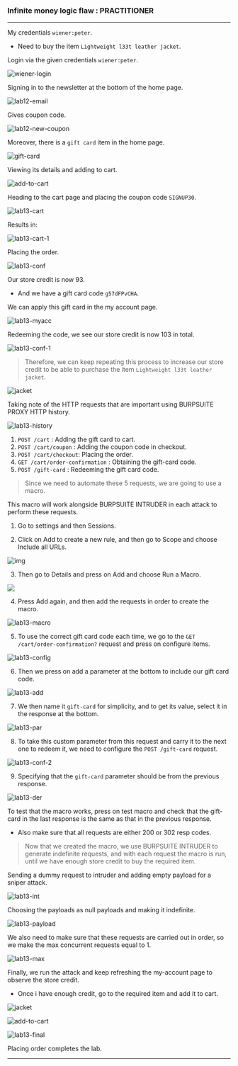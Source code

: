
### Infinite money logic flaw : PRACTITIONER

---

My credentials `wiener:peter`.
- Need to buy the item `Lightweight l33t leather jacket`.

Login via the given credentials `wiener:peter`.

![wiener-login](./screenshots/wiener-login.png)

Signing in to the newsletter at the bottom of the home page.

![lab12-email](./screenshots/lab12-email.png)

Gives coupon code.

![lab12-new-coupon](./screenshots/lab12-new-coupon.png)

Moreover, there is a `gift card` item in the home page.

![gift-card](./screenshots/gift-card.png)

Viewing its details and adding to cart.

![add-to-cart](./screenshots/add-to-cart.png)

Heading to the cart page and placing the coupon code `SIGNUP30`.

![lab13-cart](./screenshots/lab13-cart.png)

Results in:

![lab13-cart-1](./screenshots/lab13-cart-1.png)

Placing the order.

![lab13-conf](./screenshots/lab13-conf.png)

Our store credit is now 93.
- And we have a gift card code `g57dFPvCHA`.

We can apply this gift card in the my account page.

![lab13-myacc](./screenshots/lab13-my-acc.png)

Redeeming the code, we see our store credit is now 103 in total.

![lab13-conf-1](./screenshots/lab13-conf-1.png)

> Therefore, we can keep repeating this process to increase our store credit to be able to purchase the item `Lightweight l33t leather jacket`.

![jacket](./screenshots/jacker.png)

Taking note of the HTTP requests that are important using BURPSUITE PROXY HTTP history.

![lab13-history](./screenshots/lab13-http.png)

1. `POST /cart` : Adding the gift card to cart.
2. `POST /cart/coupon` : Adding the coupon code in checkout.
3. `POST /cart/checkout`: Placing the order.
4. `GET /cart/order-confirmation` : Obtaining the gift-card code.
5. `POST /gift-card` : Redeeming the gift card code. 

> Since we need to automate these 5 requests, we are going to use a macro.

This macro will work alongside BURPSUITE INTRUDER in each attack to perform these requests.

1. Go to settings and then Sessions.

2. Click on Add to create a new rule, and then go to Scope and choose Include all URLs.

![img](./screenshots/Pasted-image-20230702004207.png)

3. Then go to Details and press on Add and choose Run a Macro.

![](./screenshots/Pasted-image-20230702004424.png)

4. Press Add again, and then add the requests in order to create the macro.

![lab13-macro](./screenshots/lab13-macro.png)

5. To use the correct gift card code each time, we go to the `GET /cart/order-confirmation?` request and press on configure items.

![lab13-config](./screenshots/lab13-config.png)

6. Then we press on add a parameter at the bottom to include our gift card code.

![lab13-add](./screenshots/lab13-add.png)

7. We then name it `gift-card` for simplicity, and to get its value, select it in the response at the bottom.

![lab13-par](./screenshots/lab13-par.png)

8. To take this custom parameter from this request and carry it to the next one to redeem it, we need to configure the `POST /gift-card` request.

![lab13-conf-2](./screenshots/lab13-conf-2.png)

9. Specifying that the `gift-card` parameter should be from the previous response.

![lab13-der](./screenshots/lab13-der.png)

To test that the macro works, press on test macro and check that the gift-card in the last response is the same as that in the previous response.
- Also make sure that all requests are either 200 or 302 resp codes.

> Now that we created the macro, we use BURPSUITE INTRUDER to generate indefinite requests, and with each request the macro is run, until we have enough store credit to buy the required item.

 Sending a dummy request to intruder and adding empty payload for a sniper attack.

![lab13-int](./screenshots/lab13-int.png)

Choosing the payloads as null payloads and making it indefinite.

![lab13-payload](./screenshots/lab13-payload.png)

We also need to make sure that these requests are carried out in order, so we make the max concurrent requests equal to 1.

![lab13-max](./screenshots/lab13-max.png)

Finally, we run the attack and keep refreshing the my-account page to observe the store credit.
- Once i have enough credit, go to the required item and add it to cart.

![jacket](./screenshots/jacker.png)

![add-to-cart](./screenshots/add-to-cart.png)

![lab13-final](./screenshots/lab13-final.png)

Placing order completes the lab.

---
